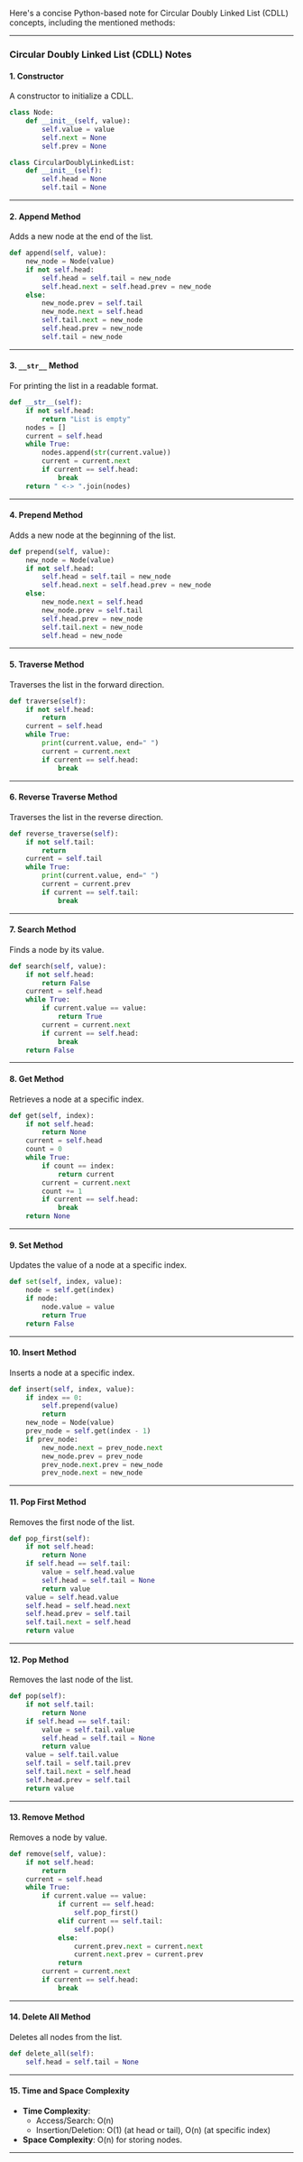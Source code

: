 Here's a concise Python-based note for Circular Doubly Linked List (CDLL) concepts, including the mentioned methods:

---

### Circular Doubly Linked List (CDLL) Notes

#### 1. **Constructor**
A constructor to initialize a CDLL.

```python
class Node:
    def __init__(self, value):
        self.value = value
        self.next = None
        self.prev = None

class CircularDoublyLinkedList:
    def __init__(self):
        self.head = None
        self.tail = None
```

---

#### 2. **Append Method**
Adds a new node at the end of the list.

```python
def append(self, value):
    new_node = Node(value)
    if not self.head:
        self.head = self.tail = new_node
        self.head.next = self.head.prev = new_node
    else:
        new_node.prev = self.tail
        new_node.next = self.head
        self.tail.next = new_node
        self.head.prev = new_node
        self.tail = new_node
```

---

#### 3. **`__str__` Method**
For printing the list in a readable format.

```python
def __str__(self):
    if not self.head:
        return "List is empty"
    nodes = []
    current = self.head
    while True:
        nodes.append(str(current.value))
        current = current.next
        if current == self.head:
            break
    return " <-> ".join(nodes)
```

---

#### 4. **Prepend Method**
Adds a new node at the beginning of the list.

```python
def prepend(self, value):
    new_node = Node(value)
    if not self.head:
        self.head = self.tail = new_node
        self.head.next = self.head.prev = new_node
    else:
        new_node.next = self.head
        new_node.prev = self.tail
        self.head.prev = new_node
        self.tail.next = new_node
        self.head = new_node
```

---

#### 5. **Traverse Method**
Traverses the list in the forward direction.

```python
def traverse(self):
    if not self.head:
        return
    current = self.head
    while True:
        print(current.value, end=" ")
        current = current.next
        if current == self.head:
            break
```

---

#### 6. **Reverse Traverse Method**
Traverses the list in the reverse direction.

```python
def reverse_traverse(self):
    if not self.tail:
        return
    current = self.tail
    while True:
        print(current.value, end=" ")
        current = current.prev
        if current == self.tail:
            break
```

---

#### 7. **Search Method**
Finds a node by its value.

```python
def search(self, value):
    if not self.head:
        return False
    current = self.head
    while True:
        if current.value == value:
            return True
        current = current.next
        if current == self.head:
            break
    return False
```

---

#### 8. **Get Method**
Retrieves a node at a specific index.

```python
def get(self, index):
    if not self.head:
        return None
    current = self.head
    count = 0
    while True:
        if count == index:
            return current
        current = current.next
        count += 1
        if current == self.head:
            break
    return None
```

---

#### 9. **Set Method**
Updates the value of a node at a specific index.

```python
def set(self, index, value):
    node = self.get(index)
    if node:
        node.value = value
        return True
    return False
```

---

#### 10. **Insert Method**
Inserts a node at a specific index.

```python
def insert(self, index, value):
    if index == 0:
        self.prepend(value)
        return
    new_node = Node(value)
    prev_node = self.get(index - 1)
    if prev_node:
        new_node.next = prev_node.next
        new_node.prev = prev_node
        prev_node.next.prev = new_node
        prev_node.next = new_node
```

---

#### 11. **Pop First Method**
Removes the first node of the list.

```python
def pop_first(self):
    if not self.head:
        return None
    if self.head == self.tail:
        value = self.head.value
        self.head = self.tail = None
        return value
    value = self.head.value
    self.head = self.head.next
    self.head.prev = self.tail
    self.tail.next = self.head
    return value
```

---

#### 12. **Pop Method**
Removes the last node of the list.

```python
def pop(self):
    if not self.tail:
        return None
    if self.head == self.tail:
        value = self.tail.value
        self.head = self.tail = None
        return value
    value = self.tail.value
    self.tail = self.tail.prev
    self.tail.next = self.head
    self.head.prev = self.tail
    return value
```

---

#### 13. **Remove Method**
Removes a node by value.

```python
def remove(self, value):
    if not self.head:
        return
    current = self.head
    while True:
        if current.value == value:
            if current == self.head:
                self.pop_first()
            elif current == self.tail:
                self.pop()
            else:
                current.prev.next = current.next
                current.next.prev = current.prev
            return
        current = current.next
        if current == self.head:
            break
```

---

#### 14. **Delete All Method**
Deletes all nodes from the list.

```python
def delete_all(self):
    self.head = self.tail = None
```

---

#### 15. **Time and Space Complexity**
- **Time Complexity**:
  - Access/Search: O(n)
  - Insertion/Deletion: O(1) (at head or tail), O(n) (at specific index)
- **Space Complexity**: O(n) for storing nodes.

--- 

